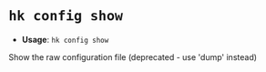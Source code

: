 # `hk config show`

- **Usage**: `hk config show`

Show the raw configuration file (deprecated - use 'dump' instead)
